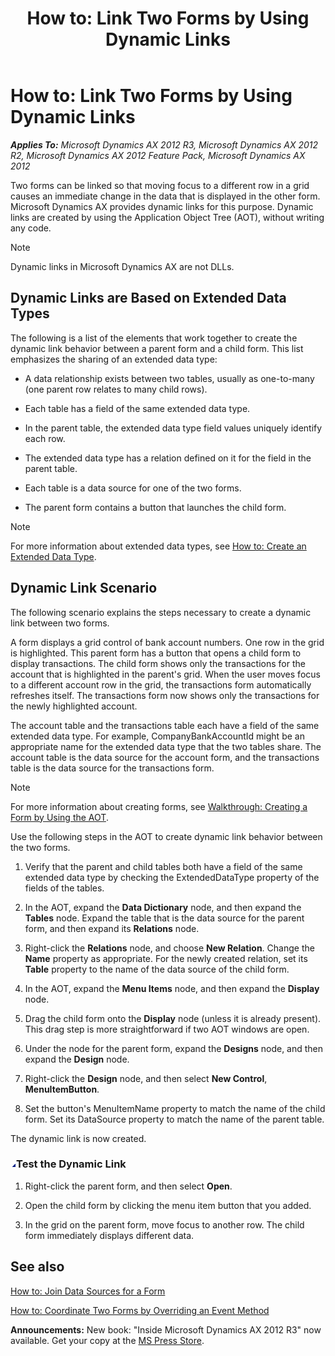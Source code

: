 ﻿---
title: 'How to: Link Two Forms by Using Dynamic Links'
TOCTitle: 'How to: Link Two Forms by Using Dynamic Links'
ms:assetid: 81d7aae1-b8f3-4d5b-8839-9ae80b95c736
ms:mtpsurl: https://msdn.microsoft.com/en-us/library/Bb394995(v=AX.60)
ms:contentKeyID: 35246144
ms.date: 05/18/2015
mtps_version: v=AX.60
---

# How to: Link Two Forms by Using Dynamic Links 


_**Applies To:** Microsoft Dynamics AX 2012 R3, Microsoft Dynamics AX 2012 R2, Microsoft Dynamics AX 2012 Feature Pack, Microsoft Dynamics AX 2012_

Two forms can be linked so that moving focus to a different row in a grid causes an immediate change in the data that is displayed in the other form. Microsoft Dynamics AX provides dynamic links for this purpose. Dynamic links are created by using the Application Object Tree (AOT), without writing any code.


> [!NOTE]
> <P>Dynamic links in Microsoft Dynamics AX are not DLLs.</P>



## Dynamic Links are Based on Extended Data Types

The following is a list of the elements that work together to create the dynamic link behavior between a parent form and a child form. This list emphasizes the sharing of an extended data type:

  - A data relationship exists between two tables, usually as one-to-many (one parent row relates to many child rows).

  - Each table has a field of the same extended data type.

  - In the parent table, the extended data type field values uniquely identify each row.

  - The extended data type has a relation defined on it for the field in the parent table.

  - Each table is a data source for one of the two forms.

  - The parent form contains a button that launches the child form.


> [!NOTE]
> <P>For more information about extended data types, see <A href="how-to-create-an-extended-data-type.md">How to: Create an Extended Data Type</A>.</P>



## Dynamic Link Scenario

The following scenario explains the steps necessary to create a dynamic link between two forms.

A form displays a grid control of bank account numbers. One row in the grid is highlighted. This parent form has a button that opens a child form to display transactions. The child form shows only the transactions for the account that is highlighted in the parent's grid. When the user moves focus to a different account row in the grid, the transactions form automatically refreshes itself. The transactions form now shows only the transactions for the newly highlighted account.

The account table and the transactions table each have a field of the same extended data type. For example, CompanyBankAccountId might be an appropriate name for the extended data type that the two tables share. The account table is the data source for the account form, and the transactions table is the data source for the transactions form.


> [!NOTE]
> <P>For more information about creating forms, see <A href="walkthrough-creating-a-form-by-using-the-aot.md">Walkthrough: Creating a Form by Using the AOT</A>.</P>



Use the following steps in the AOT to create dynamic link behavior between the two forms.

1.  Verify that the parent and child tables both have a field of the same extended data type by checking the ExtendedDataType property of the fields of the tables.

2.  In the AOT, expand the **Data Dictionary** node, and then expand the **Tables** node. Expand the table that is the data source for the parent form, and then expand its **Relations** node.

3.  Right-click the **Relations** node, and choose **New Relation**. Change the **Name** property as appropriate. For the newly created relation, set its **Table** property to the name of the data source of the child form.

4.  In the AOT, expand the **Menu Items** node, and then expand the **Display** node.

5.  Drag the child form onto the **Display** node (unless it is already present). This drag step is more straightforward if two AOT windows are open.

6.  Under the node for the parent form, expand the **Designs** node, and then expand the **Design** node.

7.  Right-click the **Design** node, and then select **New Control**, **MenuItemButton**.

8.  Set the button's MenuItemName property to match the name of the child form. Set its DataSource property to match the name of the parent table.

The dynamic link is now created.

### ![Bb394995.collapse\_all(en-us,AX.60).gif](images/Gg863931.collapse_all(en-us,AX.60).gif "Bb394995.collapse_all(en-us,AX.60).gif")Test the Dynamic Link

1.  Right-click the parent form, and then select **Open**.

2.  Open the child form by clicking the menu item button that you added.

3.  In the grid on the parent form, move focus to another row. The child form immediately displays different data.

## See also

[How to: Join Data Sources for a Form](how-to-join-data-sources-for-a-form.md)

[How to: Coordinate Two Forms by Overriding an Event Method](how-to-coordinate-two-forms-by-overriding-an-event-method.md)

  
**Announcements:** New book: "Inside Microsoft Dynamics AX 2012 R3" now available. Get your copy at the [MS Press Store](https://www.microsoftpressstore.com/store/inside-microsoft-dynamics-ax-2012-r3-9780735685109).

